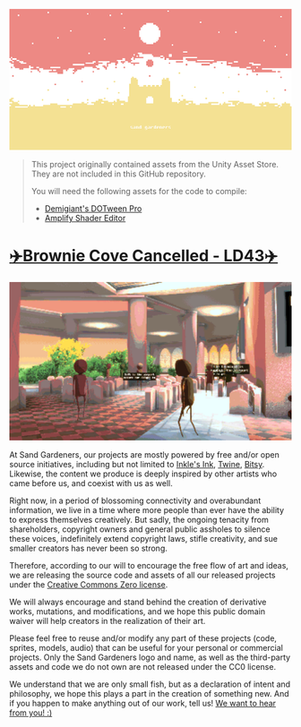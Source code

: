[![sand gardeners banner](sg.png)](https://sandgardeners.itch.io/)

> This project originally contained assets from the Unity Asset Store. They are not included in this GitHub repository.  
>  
> You will need the following assets for the code to compile:
> - [Demigiant's DOTween Pro](https://assetstore.unity.com/packages/tools/visual-scripting/dotween-pro-32416)
> - [Amplify Shader Editor](https://assetstore.unity.com/packages/tools/visual-scripting/amplify-shader-editor-68570)
  
# [✈️Brownie Cove Cancelled - LD43✈️](https://sandgardeners.itch.io/brownie-cove-cancelled)

[![game's screenshot](bcc.png)](https://sandgardeners.itch.io/brownie-cove-cancelled)

At Sand Gardeners, our projects are mostly powered by free and/or open source initiatives, including but not limited to [Inkle's Ink](https://github.com/inkle/ink), [Twine](https://github.com/tweecode/twine), [Bitsy](https://github.com/le-doux/bitsy). Likewise, the content we produce is deeply inspired by other artists who came before us, and coexist with us as well. 
  
Right now, in a period of blossoming connectivity and overabundant information, we live in a time where more people than ever have the ability to express themselves creatively. But sadly, the ongoing tenacity from shareholders, copyright owners and general public assholes to silence these voices, indefinitely extend copyright laws, stifle creativity, and sue smaller creators has never been so strong.
  
Therefore, according to our will to encourage the free flow of art and ideas, we are releasing the source code and assets of all our released projects under the [Creative Commons Zero license](https://creativecommons.org/publicdomain/zero/1.0/).

We will always encourage and stand behind the creation of derivative works, mutations, and modifications, and we hope this public domain waiver will help creators in the realization of their art.

Please feel free to reuse and/or modify any part of these projects (code, sprites, models, audio) that can be useful for your personal or commercial projects. Only the Sand Gardeners logo and name, as well as the third-party assets and code we do not own are not released under the CC0 license.

We understand that we are only small fish, but as a declaration of intent and philosophy, we hope this plays a part in the creation of something new. And if you happen to make anything out of our work, tell us! [We want to hear from you! :)](mailto:sandgardeners@gmail.com)

